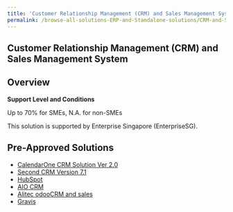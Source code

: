 ```yaml
---
title: 'Customer Relationship Management (CRM) and Sales Management System'
permalink: /browse-all-solutions-ERP-and-Standalone-solutions/CRM-and-Sales-Mgmt-System
---
```


## Customer Relationship Management (CRM) and Sales Management System
## Overview

**Support Level and Conditions**

Up to 70% for SMEs, N.A. for non-SMEs

This solution is supported by Enterprise Singapore (EnterpriseSG).

## Pre-Approved Solutions

- <a href='/productivity-solutions-grant/solutionrepo/solution255' target='_blank'>CalendarOne CRM Solution Ver 2.0</a><br>
- <a href='/productivity-solutions-grant/solutionrepo/solution1861' target='_blank'>Second CRM Version 7.1</a><br>
- <a href='/productivity-solutions-grant/solutionrepo/solution2398' target='_blank'>HubSpot</a><br>
- <a href='/productivity-solutions-grant/solutionrepo/solution2464' target='_blank'>AIO CRM</a><br>
- <a href='/productivity-solutions-grant/solutionrepo/solution2572' target='_blank'>Alitec odooCRM and sales</a><br>
- <a href='/productivity-solutions-grant/solutionrepo/solution2963' target='_blank'>Gravis</a><br>
